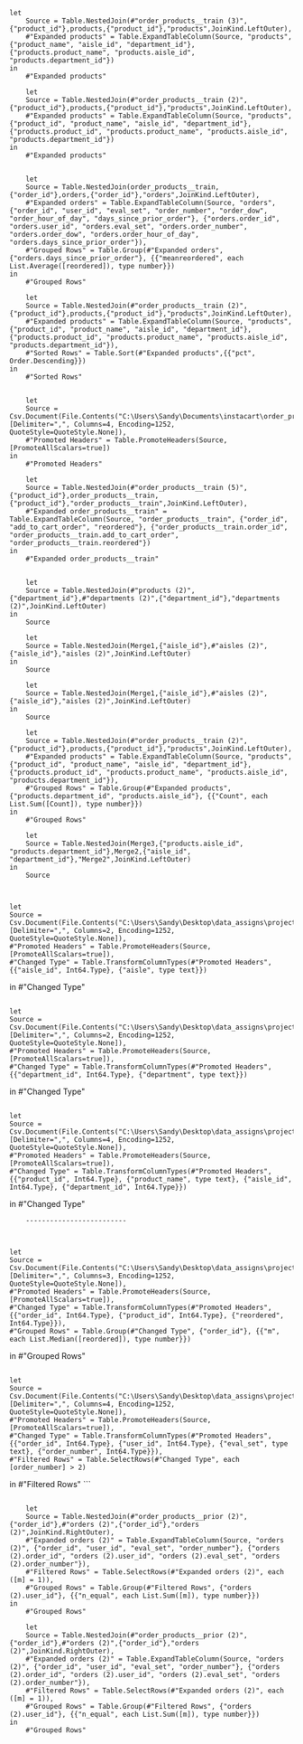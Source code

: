 ```
let
    Source = Table.NestedJoin(#"order_products__train (3)",{"product_id"},products,{"product_id"},"products",JoinKind.LeftOuter),
    #"Expanded products" = Table.ExpandTableColumn(Source, "products", {"product_name", "aisle_id", "department_id"}, {"products.product_name", "products.aisle_id", "products.department_id"})
in
    #"Expanded products"
```	
	
	
```	
	let
    Source = Table.NestedJoin(#"order_products__train (2)",{"product_id"},products,{"product_id"},"products",JoinKind.LeftOuter),
    #"Expanded products" = Table.ExpandTableColumn(Source, "products", {"product_id", "product_name", "aisle_id", "department_id"}, {"products.product_id", "products.product_name", "products.aisle_id", "products.department_id"})
in
    #"Expanded products"
```
```	
	
	let
    Source = Table.NestedJoin(order_products__train,{"order_id"},orders,{"order_id"},"orders",JoinKind.LeftOuter),
    #"Expanded orders" = Table.ExpandTableColumn(Source, "orders", {"order_id", "user_id", "eval_set", "order_number", "order_dow", "order_hour_of_day", "days_since_prior_order"}, {"orders.order_id", "orders.user_id", "orders.eval_set", "orders.order_number", "orders.order_dow", "orders.order_hour_of_day", "orders.days_since_prior_order"}),
    #"Grouped Rows" = Table.Group(#"Expanded orders", {"orders.days_since_prior_order"}, {{"meanreordered", each List.Average([reordered]), type number}})
in
    #"Grouped Rows"
```	
	
```	
	let
    Source = Table.NestedJoin(#"order_products__train (2)",{"product_id"},products,{"product_id"},"products",JoinKind.LeftOuter),
    #"Expanded products" = Table.ExpandTableColumn(Source, "products", {"product_id", "product_name", "aisle_id", "department_id"}, {"products.product_id", "products.product_name", "products.aisle_id", "products.department_id"}),
    #"Sorted Rows" = Table.Sort(#"Expanded products",{{"pct", Order.Descending}})
in
    #"Sorted Rows"
	
```	
```	
	let
    Source = Csv.Document(File.Contents("C:\Users\Sandy\Documents\instacart\order_products__train.csv"),[Delimiter=",", Columns=4, Encoding=1252, QuoteStyle=QuoteStyle.None]),
    #"Promoted Headers" = Table.PromoteHeaders(Source, [PromoteAllScalars=true])
in
    #"Promoted Headers"
```	
	
	
```	
	let
    Source = Table.NestedJoin(#"order_products__train (5)",{"product_id"},order_products__train,{"product_id"},"order_products__train",JoinKind.LeftOuter),
    #"Expanded order_products__train" = Table.ExpandTableColumn(Source, "order_products__train", {"order_id", "add_to_cart_order", "reordered"}, {"order_products__train.order_id", "order_products__train.add_to_cart_order", "order_products__train.reordered"})
in
    #"Expanded order_products__train"
	
```	
	
```	
	let
    Source = Table.NestedJoin(#"products (2)",{"department_id"},#"departments (2)",{"department_id"},"departments (2)",JoinKind.LeftOuter)
in
    Source
```	

```	
	let
    Source = Table.NestedJoin(Merge1,{"aisle_id"},#"aisles (2)",{"aisle_id"},"aisles (2)",JoinKind.LeftOuter)
in
    Source
```	
```	
	let
    Source = Table.NestedJoin(Merge1,{"aisle_id"},#"aisles (2)",{"aisle_id"},"aisles (2)",JoinKind.LeftOuter)
in
    Source
```
```	
	let
    Source = Table.NestedJoin(#"order_products__train (2)",{"product_id"},products,{"product_id"},"products",JoinKind.LeftOuter),
    #"Expanded products" = Table.ExpandTableColumn(Source, "products", {"product_id", "product_name", "aisle_id", "department_id"}, {"products.product_id", "products.product_name", "products.aisle_id", "products.department_id"}),
    #"Grouped Rows" = Table.Group(#"Expanded products", {"products.department_id", "products.aisle_id"}, {{"Count", each List.Sum([Count]), type number}})
in
    #"Grouped Rows"

```	
```	
	let
    Source = Table.NestedJoin(Merge3,{"products.aisle_id", "products.department_id"},Merge2,{"aisle_id", "department_id"},"Merge2",JoinKind.LeftOuter)
in
    Source
	
	
```	
	
	let
    Source = Csv.Document(File.Contents("C:\Users\Sandy\Desktop\data_assigns\project\instacart\aisles.csv"),[Delimiter=",", Columns=2, Encoding=1252, QuoteStyle=QuoteStyle.None]),
    #"Promoted Headers" = Table.PromoteHeaders(Source, [PromoteAllScalars=true]),
    #"Changed Type" = Table.TransformColumnTypes(#"Promoted Headers",{{"aisle_id", Int64.Type}, {"aisle", type text}})
in
    #"Changed Type"
	
```
```	
	let
    Source = Csv.Document(File.Contents("C:\Users\Sandy\Desktop\data_assigns\project\instacart\departments.csv"),[Delimiter=",", Columns=2, Encoding=1252, QuoteStyle=QuoteStyle.None]),
    #"Promoted Headers" = Table.PromoteHeaders(Source, [PromoteAllScalars=true]),
    #"Changed Type" = Table.TransformColumnTypes(#"Promoted Headers",{{"department_id", Int64.Type}, {"department", type text}})
in
    #"Changed Type"
```
```	

	
	let
    Source = Csv.Document(File.Contents("C:\Users\Sandy\Desktop\data_assigns\project\instacart\products.csv"),[Delimiter=",", Columns=4, Encoding=1252, QuoteStyle=QuoteStyle.None]),
    #"Promoted Headers" = Table.PromoteHeaders(Source, [PromoteAllScalars=true]),
    #"Changed Type" = Table.TransformColumnTypes(#"Promoted Headers",{{"product_id", Int64.Type}, {"product_name", type text}, {"aisle_id", Int64.Type}, {"department_id", Int64.Type}})
in
    #"Changed Type"
	
```	
	-------------------------
	
	
```	
	let
    Source = Csv.Document(File.Contents("C:\Users\Sandy\Desktop\data_assigns\project\instacart\order_products__prior.csv"),[Delimiter=",", Columns=3, Encoding=1252, QuoteStyle=QuoteStyle.None]),
    #"Promoted Headers" = Table.PromoteHeaders(Source, [PromoteAllScalars=true]),
    #"Changed Type" = Table.TransformColumnTypes(#"Promoted Headers",{{"order_id", Int64.Type}, {"product_id", Int64.Type}, {"reordered", Int64.Type}}),
    #"Grouped Rows" = Table.Group(#"Changed Type", {"order_id"}, {{"m", each List.Median([reordered]), type number}})
in
    #"Grouped Rows"

```
```	
	let
    Source = Csv.Document(File.Contents("C:\Users\Sandy\Desktop\data_assigns\project\instacart\orders.csv"),[Delimiter=",", Columns=4, Encoding=1252, QuoteStyle=QuoteStyle.None]),
    #"Promoted Headers" = Table.PromoteHeaders(Source, [PromoteAllScalars=true]),
    #"Changed Type" = Table.TransformColumnTypes(#"Promoted Headers",{{"order_id", Int64.Type}, {"user_id", Int64.Type}, {"eval_set", type text}, {"order_number", Int64.Type}}),
    #"Filtered Rows" = Table.SelectRows(#"Changed Type", each [order_number] > 2)
in
    #"Filtered Rows"
	```
```
	
	let
    Source = Table.NestedJoin(#"order_products__prior (2)",{"order_id"},#"orders (2)",{"order_id"},"orders (2)",JoinKind.RightOuter),
    #"Expanded orders (2)" = Table.ExpandTableColumn(Source, "orders (2)", {"order_id", "user_id", "eval_set", "order_number"}, {"orders (2).order_id", "orders (2).user_id", "orders (2).eval_set", "orders (2).order_number"}),
    #"Filtered Rows" = Table.SelectRows(#"Expanded orders (2)", each ([m] = 1)),
    #"Grouped Rows" = Table.Group(#"Filtered Rows", {"orders (2).user_id"}, {{"n_equal", each List.Sum([m]), type number}})
in
    #"Grouped Rows"
```
```	
	let
    Source = Table.NestedJoin(#"order_products__prior (2)",{"order_id"},#"orders (2)",{"order_id"},"orders (2)",JoinKind.RightOuter),
    #"Expanded orders (2)" = Table.ExpandTableColumn(Source, "orders (2)", {"order_id", "user_id", "eval_set", "order_number"}, {"orders (2).order_id", "orders (2).user_id", "orders (2).eval_set", "orders (2).order_number"}),
    #"Filtered Rows" = Table.SelectRows(#"Expanded orders (2)", each ([m] = 1)),
    #"Grouped Rows" = Table.Group(#"Filtered Rows", {"orders (2).user_id"}, {{"n_equal", each List.Sum([m]), type number}})
in
    #"Grouped Rows"
```